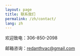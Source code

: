 ```yaml
---
layout: page
title: 联系我们
permalink: /zh/contact/
lang: zh
---
```

欢迎致电：306-850-2098

邮箱咨询：redanthvac@gmail.com